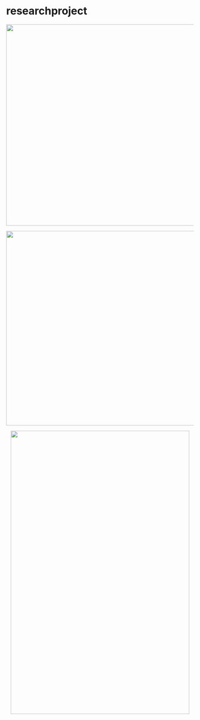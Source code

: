 # researchproject

<p align="center">
  <img src="assets/detection_vid.gif" width="960" height="540">
</p>

<p align="center">
  <img src="assets/door_jump.gif" width="768" height="522">
</p>

<p align="center">
  <img src="assets/locking_mechanism.gif" width="480" height="760">
</p>

